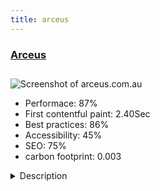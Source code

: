 ```yaml
---
title: arceus
---
```


<div style="height: 3rem">
  <a href="http://www.arceus.com.au"><h3>Arceus</h3></a>
</div>
<img loading="lazy" src="/images/thumbs/arceus.com.au.jpg" alt="Screenshot of arceus.com.au" />
<ul>
  <li>Performace: 87%</li>
  <li>
    First contentful paint:
    2.40Sec
  </li>
  <li>Best practices: 86%</li>
  <li>Accessibility: 45%</li>
  <li>SEO: 75%</li>
  <li>carbon footprint: 0.003</li>
</ul>
<details>
  <summary>Description</summary>
  <p>Arceus is a custom kitchen builder located in Melbourne, Australia.

The company did not previously have a website. They were looking for a solution which initially allowed for a product gallery, but would also allow for potential expansion at a later date.The site was developed in Joomla! 3.x with Gantry framework and RocketTheme Sirocco template. The product gallery is created using PhocaGallery. Frontpage hero image/slideshow is a RokSprocket module.

The business owners are self-confessed luddites so ACL was configured to only provide the very basic options the clients require for day-to-day use. Ongoing support and security to be provided by developer.</p>
</details>


